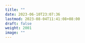 ```yaml
---
title: ""
date: 2023-06-10T23:07:36
lastmod: 2023-08-04T11:41:08+08:00
draft: false
weight: 2001
image: ""
---
```

